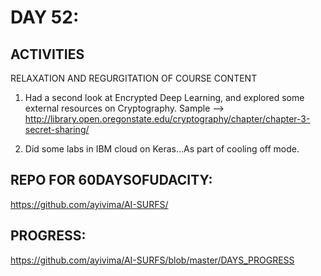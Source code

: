 




DAY 52:
=======

ACTIVITIES
---------------------------------------------------------------------------------------------------------------
RELAXATION AND REGURGITATION OF COURSE CONTENT

1. Had a second look at Encrypted Deep Learning, and explored some external resources on Cryptography. Sample --> http://library.open.oregonstate.edu/cryptography/chapter/chapter-3-secret-sharing/

2. Did some labs in IBM cloud on Keras...As part of cooling off mode.


REPO FOR 60DAYSOFUDACITY:
-------------------------
https://github.com/ayivima/AI-SURFS/

PROGRESS:
---------
https://github.com/ayivima/AI-SURFS/blob/master/DAYS_PROGRESS


